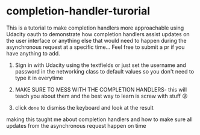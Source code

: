 # completion-handler-turorial
This is a tutorial to make completion handlers more approachable using Udacity oauth to demonstrate how completion handlers
assist updates on the user interface or anything else that would need to happen during the asynchronous request at a specific
time... Feel free to submit a pr if you have anything to add. 

1) Sign in with Udacity using the textfields or just set the username and password in the networking class to default values
  so you don't need to type it in everytime

2) MAKE SURE TO MESS WITH THE COMPLETION HANDLERS- this will teach you about them and the best way to learn is screw with stuff 😜

3) click `done` to dismiss the keyboard and look at the result


making this taught me about completion handlers and how to make sure all updates from the asynchronous request happen on time
